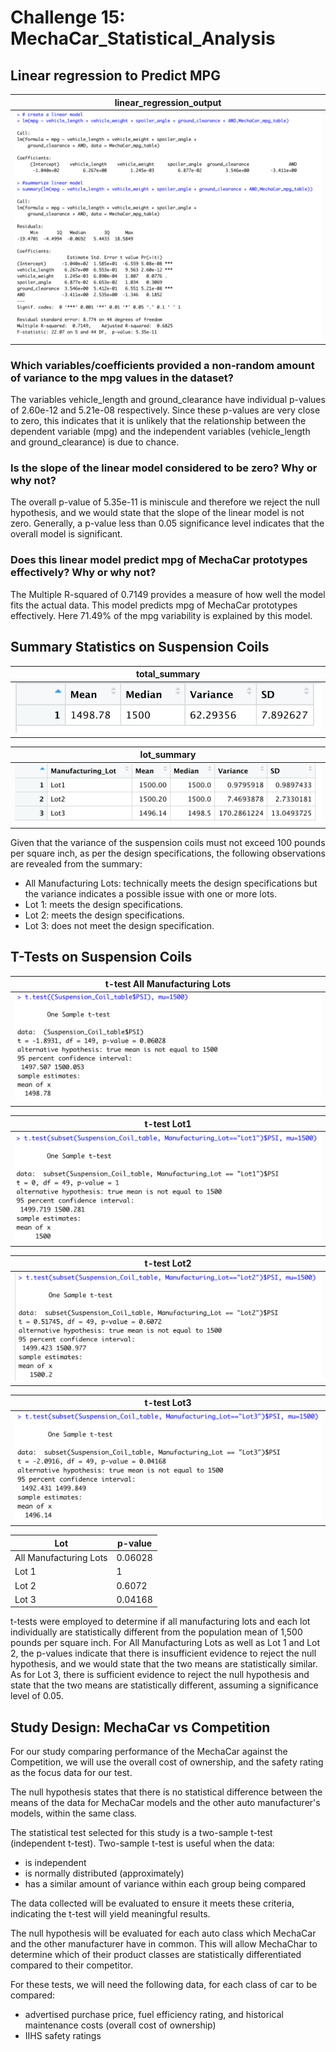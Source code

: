 # Challenge 15: MechaCar_Statistical_Analysis
## Linear regression to Predict MPG

| linear_regression_output| 
| :---: |
| ![](https://github.com/Hala-INTJ/MechaCar_Statistical_Analysis/blob/main/Images/linear_regression_output.png) | 

### Which variables/coefficients provided a non-random amount of variance to the mpg values in the dataset?
The variables vehicle_length and ground_clearance have individual p-values of 2.60e-12 and 5.21e-08 respectively. Since these p-values are very close to zero, this indicates that it is unlikely that the relationship between the dependent variable (mpg) and the independent variables (vehicle_length and ground_clearance) is due to chance.
### Is the slope of the linear model considered to be zero? Why or why not?
The overall p-value of 5.35e-11 is miniscule and therefore we reject the null hypothesis, and we would state that the slope of the linear model is not zero. Generally, a p-value less than 0.05 significance level indicates that the overall model is significant. 
### Does this linear model predict mpg of MechaCar prototypes effectively? Why or why not?
The Multiple R-squared of 0.7149 provides a measure of how well the model fits the actual data. This model predicts mpg of MechaCar prototypes effectively. Here 71.49% of the mpg variability is explained by this model.
## Summary Statistics on Suspension Coils

| total_summary| 
| :---: | 
| ![](https://github.com/Hala-INTJ/MechaCar_Statistical_Analysis/blob/main/Images/total_summary.png) |

| lot_summary | 
| :---: | 
| ![](https://github.com/Hala-INTJ/MechaCar_Statistical_Analysis/blob/main/Images/lot_summary.png) | 

Given that the variance of the suspension coils must not exceed 100 pounds per square inch, as per the design specifications, the following observations are revealed from the summary:
- All Manufacturing Lots: technically meets the design specifications but the variance indicates a possible issue with one or more lots. 
- Lot 1: meets the design specifications.
- Lot 2: meets the design specifications.
- Lot 3: does not meet the design specification.

## T-Tests on Suspension Coils

| t-test All Manufacturing Lots| 
| :---: | 
| ![](https://github.com/Hala-INTJ/MechaCar_Statistical_Analysis/blob/main/Images/all_t_test.png) | 

| t-test Lot1 |
| :---: |
| ![](https://github.com/Hala-INTJ/MechaCar_Statistical_Analysis/blob/main/Images/lot1_t_test.png) |


| t-test Lot2 | 
| :---: | 
| ![](https://github.com/Hala-INTJ/MechaCar_Statistical_Analysis/blob/main/Images/lot2_t_test.png) | 

| t-test Lot3 |
| :---: |
| ![](https://github.com/Hala-INTJ/MechaCar_Statistical_Analysis/blob/main/Images/lot3_t_test.png) | 

| Lot | p-value |
| --- | --- |
| All Manufacturing Lots | 0.06028 |
| Lot 1 | 1 |
| Lot 2 | 0.6072 | 
| Lot 3 | 0.04168 |

t-tests were employed to determine if all manufacturing lots and each lot individually are statistically different from the population mean of 1,500 pounds per square inch. For All Manufacturing Lots as well as Lot 1 and Lot 2, the p-values indicate that there is insufficient evidence to reject the null hypothesis, and we would state that the two means are statistically similar. As for Lot 3, there is sufficient evidence to reject the null hypothesis and state that the two means are statistically different, assuming a significance level of 0.05. 
## Study Design: MechaCar vs Competition

For our study comparing performance of the MechaCar against the Competition, we will use the overall cost of ownership, and the safety rating as the focus data for our test. 

The null hypothesis states that there is no statistical difference between the means of the data for MechaCar models and the other auto manufacturer's models, within the same class.  

The statistical test selected for this study is a two-sample t-test (independent t-test). Two-sample t-test is useful when the data:</br>
* is independent
* is normally distributed (approximately)
* has a similar amount of variance within each group being compared

The data collected will be evaluated to ensure it meets these criteria, indicating the t-test will yield meaningful results.

The null hypothesis will be evaluated for each auto class which MechaCar and the other manufacturer have in common. This will allow MechaChar to determine which of their product classes are statistically differentiated compared to their competitor.

For these tests, we will need the following data, for each class of car to be compared:
* advertised purchase price, fuel efficiency rating, and historical maintenance costs (overall cost of ownership)
* IIHS safety ratings





